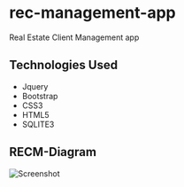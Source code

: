 # rec-management-app
Real Estate Client Management app

## Technologies Used
* Jquery
* Bootstrap
* CSS3
* HTML5
* SQLITE3

## RECM-Diagram
![Screenshot](/CM-Diagram.jpg)
